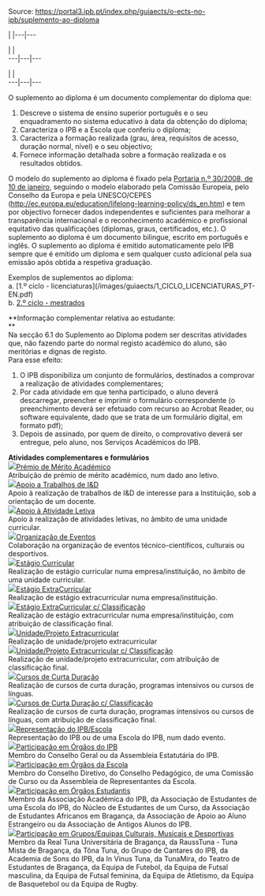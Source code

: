 Source: https://portal3.ipb.pt/index.php/guiaects/o-ects-no-ipb/suplemento-ao-diploma

| |---|---  
  
| |   
---|---|---  
  
| |   
---|---|---  
  
  

O suplemento ao diploma é um documento complementar do diploma que:

  1. Descreve o sistema de ensino superior português e o seu enquadramento no sistema educativo à data da obtenção do diploma;
  2. Caracteriza o IPB e a Escola que conferiu o diploma;
  3. Caracteriza a formação realizada (grau, área, requisitos de acesso, duração normal, nível) e o seu objectivo;
  4. Fornece informação detalhada sobre a formação realizada e os resultados obtidos.

O modelo do suplemento ao diploma é fixado pela [Portaria n.º 30/2008, de 10
de janeiro](/images/guiaects/2008_P_30_SD.pdf), seguindo o modelo elaborado
pela Comissão Europeia, pelo Conselho da Europa e pela UNESCO/CEPES
(<http://ec.europa.eu/education/lifelong-learning-policy/ds_en.htm>) e tem por
objectivo fornecer dados independentes e suficientes para melhorar a
transparência internacional e o reconhecimento académico e profissional
equitativo das qualificações (diplomas, graus, certificados, etc.). O
suplemento ao diploma é um documento bilingue, escrito em português e inglês.
O suplemento ao diploma é emitido automaticamente pelo IPB sempre que é
emitido um diploma e sem qualquer custo adicional pela sua emissão após obtida
a respetiva graduação.  
  
Exemplos de suplementos ao diploma:  
a. [1.º ciclo - licenciaturas](/images/guiaects/1_CICLO_LICENCIATURAS_PT-
EN.pdf)  
b. [2.º ciclo - mestrados](/images/guiaects/2_CICLO_MESTRADOS_PT-EN.pdf)  
  
**Informação complementar relativa ao estudante:  
**  
Na secção 6.1 do Suplemento ao Diploma podem ser descritas atividades que, não
fazendo parte do normal registo académico do aluno, são meritórias e dignas de
registo.  
Para esse efeito:

  1. O IPB disponibiliza um conjunto de formulários, destinados a comprovar a realização de atividades complementares;
  2. Por cada atividade em que tenha participado, o aluno deverá descarregar, preencher e imprimir o formulário correspondente (o preenchimento deverá ser efetuado com recurso ao Acrobat Reader, ou software equivalente, dado que se trata de um formulário digital, em formato pdf);
  3. Depois de assinado, por quem de direito, o comprovativo deverá ser entregue, pelo aluno, nos Serviços Académicos do IPB.

  

**Atividades complementares e formulários**  
![](/plugins/content/webdocs/imagens/icons/pdf.gif)[Prémio de Mérito
Académico](https://webdocs.ipb.pt/portal/download?docId=2349)  
Atribuição de prémio de mérito académico, num dado ano letivo.  
![](/plugins/content/webdocs/imagens/icons/pdf.gif)[Apoio a Trabalhos de
I&D](https://webdocs.ipb.pt/portal/download?docId=2350)  
Apoio à realização de trabalhos de I&D de interesse para a Instituição, sob a
orientação de um docente.  
![](/plugins/content/webdocs/imagens/icons/pdf.gif)[Apoio à Atividade
Letiva](https://webdocs.ipb.pt/portal/download?docId=2351)  
Apoio à realização de atividades letivas, no âmbito de uma unidade curricular.  
![](/plugins/content/webdocs/imagens/icons/pdf.gif)[Organização de
Eventos](https://webdocs.ipb.pt/portal/download?docId=2352)  
Colaboração na organização de eventos técnico-científicos, culturais ou
desportivos.  
![](/plugins/content/webdocs/imagens/icons/pdf.gif)[Estágio
Curricular](https://webdocs.ipb.pt/portal/download?docId=2353)  
Realização de estágio curricular numa empresa/instituição, no âmbito de uma
unidade curricular.  
![](/plugins/content/webdocs/imagens/icons/pdf.gif)[Estágio
ExtraCurricular](https://webdocs.ipb.pt/portal/download?docId=2354)  
Realização de estágio extracurricular numa empresa/instituição.  
![](/plugins/content/webdocs/imagens/icons/pdf.gif)[Estágio ExtraCurricular c/
Classificação](https://webdocs.ipb.pt/portal/download?docId=2355)  
Realização de estágio extracurricular numa empresa/instituição, com atribuição
de classificação final.  
![](/plugins/content/webdocs/imagens/icons/pdf.gif)[Unidade/Projeto
Extracurricular](https://webdocs.ipb.pt/portal/download?docId=16368)  
Realização de unidade/projeto extracurricular  
![](/plugins/content/webdocs/imagens/icons/pdf.gif)[Unidade/Projeto
Extracurricular c/
Classificação](https://webdocs.ipb.pt/portal/download?docId=16369)  
Realização de unidade/projeto extracurricular, com atribuição de classificação
final.  
![](/plugins/content/webdocs/imagens/icons/pdf.gif)[Cursos de Curta
Duração](https://webdocs.ipb.pt/portal/download?docId=2356)  
Realização de cursos de curta duração, programas intensivos ou cursos de
línguas.  
![](/plugins/content/webdocs/imagens/icons/pdf.gif)[Cursos de Curta Duração c/
Classificação](https://webdocs.ipb.pt/portal/download?docId=2357)  
Realização de cursos de curta duração, programas intensivos ou cursos de
línguas, com atribuição de classificação final.  
![](/plugins/content/webdocs/imagens/icons/pdf.gif)[Representação do
IPB/Escola ](https://webdocs.ipb.pt/portal/download?docId=2359)  
Representação do IPB ou de uma Escola do IPB, num dado evento.  
![](/plugins/content/webdocs/imagens/icons/pdf.gif)[Participação em Órgãos do
IPB](https://webdocs.ipb.pt/portal/download?docId=2360)  
Membro do Conselho Geral ou da Assembleia Estatutária do IPB.  
![](/plugins/content/webdocs/imagens/icons/pdf.gif)[Participação em Órgãos da
Escola](https://webdocs.ipb.pt/portal/download?docId=2361)  
Membro do Conselho Diretivo, do Conselho Pedagógico, de uma Comissão de Curso
ou da Assembleia de Representantes da Escola.  
![](/plugins/content/webdocs/imagens/icons/pdf.gif)[Participação em Órgãos
Estudantis](https://webdocs.ipb.pt/portal/download?docId=2362)  
Membro da Associação Académica do IPB, da Associação de Estudantes de uma
Escola do IPB, do Núcleo de Estudantes de um Curso, da Associação de
Estudantes Africanos em Bragança, da Associação de Apoio ao Aluno Estrangeiro
ou da Associação de Antigos Alunos do IPB.  
![](/plugins/content/webdocs/imagens/icons/pdf.gif)[Participação em
Grupos/Equipas Culturais, Musicais e
Desportivas](https://webdocs.ipb.pt/portal/download?docId=2363)  
Membro da Real Tuna Universitária de Bragança, da RaussTuna - Tuna Mista de
Bragança, da Tôna Tuna, do Grupo de Cantares do IPB, da Academia de Sons do
IPB, da In Vinus Tuna, da TunaMira, do Teatro de Estudantes de Bragança, da
Equipa de Futebol, da Equipa de Futsal masculina, da Equipa de Futsal
feminina, da Equipa de Atletismo, da Equipa de Basquetebol ou da Equipa de
Rugby.  

  
  
  
